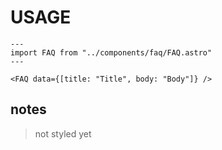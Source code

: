 # USAGE

```
---
import FAQ from "../components/faq/FAQ.astro"
---

<FAQ data={[title: "Title", body: "Body"]} />

```
## notes
> not styled yet